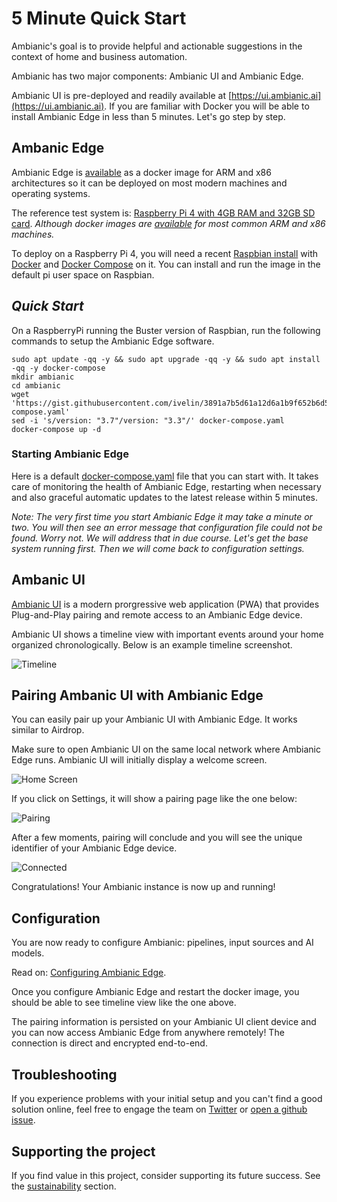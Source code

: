 
# 5 Minute Quick Start

Ambianic's goal is to provide helpful and actionable suggestions
in the context of home and business automation.

Ambianic has two major components: Ambianic UI and Ambianic Edge.

Ambianic UI is pre-deployed and readily available at [https://ui.ambianic.ai](https://ui.ambianic.ai). If you are familiar with Docker you will be able to install Ambianic Edge in less than 5 minutes. Let's go step by step.

## Ambanic Edge

Ambianic Edge is
[available](https://hub.docker.com/r/ambianic/ambianic-edge) as a docker image for ARM and x86 architectures so it can be deployed
on most modern machines and operating systems.

The reference test system is:
[Raspberry Pi 4 with 4GB RAM and 32GB SD card](https://www.raspberrypi.org/products/raspberry-pi-4-model-b/). 
_Although docker images are [available](https://hub.docker.com/r/ambianic/ambianic-edge/tags) for most common ARM and x86 machines._

To deploy on a Raspberry Pi 4, you will need a recent
[Raspbian install](https://www.raspberrypi.org/documentation/setup/) with
[Docker](https://www.freecodecamp.org/news/the-easy-way-to-set-up-docker-on-a-raspberry-pi-7d24ced073ef/)
and [Docker Compose](https://docs.docker.com/compose/) on it.
You can install and run the image in the default pi user space on Raspbian.

## _Quick Start_
On a RaspberryPi running the Buster version of Raspbian, run the following commands to setup the Ambianic Edge software.

```
sudo apt update -qq -y && sudo apt upgrade -qq -y && sudo apt install -qq -y docker-compose
mkdir ambianic
cd ambianic
wget 'https://gist.githubusercontent.com/ivelin/3891a7b5d61a12d6a1b9f652b6d53dce/raw/452658c6372f3ebf631e8e1c8567507d74e6e922/docker-compose.yaml'
sed -i 's/version: "3.7"/version: "3.3"/' docker-compose.yaml
docker-compose up -d
```

### Starting Ambianic Edge

Here is a default [docker-compose.yaml](https://gist.github.com/ivelin/3891a7b5d61a12d6a1b9f652b6d53dce) file that you can start with. 
It takes care of monitoring the health of Ambianic Edge, restarting when necessary and also graceful automatic updates to the latest release within 5 minutes.

_Note: The very first time you start Ambianic Edge it may take a minute or two. You will then see an error message that configuration file could not be found. Worry not. We will address that in due course. Let's get the base system running first. Then we will come back to configuration settings._

## Ambanic UI

[Ambianic UI](https://ui.ambianic.ai/) is a
modern prorgressive web application (PWA) that provides Plug-and-Play pairing and remote access
to an Ambianic Edge device.

Ambianic UI shows a timeline view with
important events around your home organized chronologically. Below is an example
timeline screenshot.

![Timeline](../assets/images/timeline-screen.png)

## Pairing Ambanic UI with Ambianic Edge

You can easily pair up your Ambianic UI with Ambianic Edge. It works similar to Airdrop.

Make sure to open Ambianic UI on the same local network where Ambianic Edge runs. Ambianic UI will initially display a welcome screen.

![Home Screen](../assets/images/home-screen.png)

If you click on Settings, it will show  a pairing page like the one below:

![Pairing](../assets/images/pairing-screen.png)

After a few moments, pairing will conclude and you will see the unique identifier of your Ambianic Edge device.

![Connected](../assets/images/connected-screen.png)

Congratulations! Your Ambianic instance is now up and running!

## Configuration

You are now ready to configure Ambianic: pipelines, input sources and AI models.

Read on: [Configuring Ambianic Edge](configure.md).

Once you configure Ambianic Edge and restart the docker image, you should be able to see timeline view like the one above.

The pairing information is persisted on your Ambianic UI client device and you can now access Ambianic Edge from anywhere remotely! The connection is direct and encrypted end-to-end.

## Troubleshooting

If you experience problems with your initial setup and you can't find a good solution online, feel free to engage the team on [Twitter](https://twitter.com/ambianicai) or [open a github issue](https://github.com/ambianic).

## Supporting the project

If you find value in this project, consider supporting its future success. See the [sustainability](https://docs.ambianic.ai/#sustainability) section.
